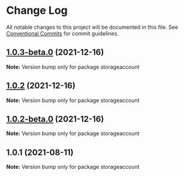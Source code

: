 # Change Log

All notable changes to this project will be documented in this file.
See [Conventional Commits](https://conventionalcommits.org) for commit guidelines.

## [1.0.3-beta.0](https://github.com/Stijnc/sca.lerna/compare/storageaccount@1.0.1...storageaccount@1.0.3-beta.0) (2021-12-16)

**Note:** Version bump only for package storageaccount





## [1.0.2](https://github.com/Stijnc/sca.lerna/compare/storageaccount@1.0.1...storageaccount@1.0.2) (2021-12-16)

**Note:** Version bump only for package storageaccount





## [1.0.2-beta.0](https://github.com/Stijnc/sca.lerna/compare/storageaccount@1.0.1...storageaccount@1.0.2-beta.0) (2021-12-16)

**Note:** Version bump only for package storageaccount





## 1.0.1 (2021-08-11)

**Note:** Version bump only for package storageaccount
